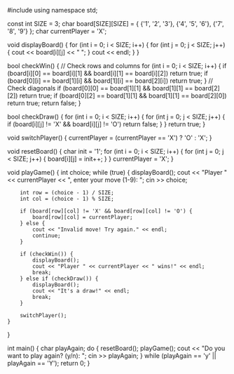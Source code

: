 #include <iostream>
using namespace std;

const int SIZE = 3;
char board[SIZE][SIZE] = { {'1', '2', '3'}, {'4', '5', '6'}, {'7', '8', '9'} };
char currentPlayer = 'X';

void displayBoard() {
    for (int i = 0; i < SIZE; i++) {
        for (int j = 0; j < SIZE; j++) {
            cout << board[i][j] << " ";
        }
        cout << endl;
    }
}

bool checkWin() {
    // Check rows and columns
    for (int i = 0; i < SIZE; i++) {
        if (board[i][0] == board[i][1] && board[i][1] == board[i][2]) return true;
        if (board[0][i] == board[1][i] && board[1][i] == board[2][i]) return true;
    }
    // Check diagonals
    if (board[0][0] == board[1][1] && board[1][1] == board[2][2]) return true;
    if (board[0][2] == board[1][1] && board[1][1] == board[2][0]) return true;
    return false;
}

bool checkDraw() {
    for (int i = 0; i < SIZE; i++) {
        for (int j = 0; j < SIZE; j++) {
            if (board[i][j] != 'X' && board[i][j] != 'O') return false;
        }
    }
    return true;
}

void switchPlayer() {
    currentPlayer = (currentPlayer == 'X') ? 'O' : 'X';
}

void resetBoard() {
    char init = '1';
    for (int i = 0; i < SIZE; i++) {
        for (int j = 0; j < SIZE; j++) {
            board[i][j] = init++;
        }
    }
    currentPlayer = 'X';
}

void playGame() {
    int choice;
    while (true) {
        displayBoard();
        cout << "Player " << currentPlayer << ", enter your move (1-9): ";
        cin >> choice;

        int row = (choice - 1) / SIZE;
        int col = (choice - 1) % SIZE;

        if (board[row][col] != 'X' && board[row][col] != 'O') {
            board[row][col] = currentPlayer;
        } else {
            cout << "Invalid move! Try again." << endl;
            continue;
        }

        if (checkWin()) {
            displayBoard();
            cout << "Player " << currentPlayer << " wins!" << endl;
            break;
        } else if (checkDraw()) {
            displayBoard();
            cout << "It's a draw!" << endl;
            break;
        }

        switchPlayer();
    }
}

int main() {
    char playAgain;
    do {
        resetBoard();
        playGame();
        cout << "Do you want to play again? (y/n): ";
        cin >> playAgain;
    } while (playAgain == 'y' || playAgain == 'Y');
    return 0;
}

